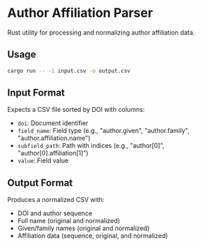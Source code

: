 # Author Affiliation Parser

Rust utility for processing and normalizing author affiliation data.


## Usage

```bash
cargo run -- -i input.csv -o output.csv
```

## Input Format

Expects a CSV file sorted by DOI with columns:
- `doi`: Document identifier
- `field_name`: Field type (e.g., "author.given", "author.family", "author.affiliation.name")
- `subfield_path`: Path with indices (e.g., "author[0]", "author[0].affiliation[1]")
- `value`: Field value

## Output Format

Produces a normalized CSV with:
- DOI and author sequence
- Full name (original and normalized)
- Given/family names (original and normalized)
- Affiliation data (sequence, original, and normalized)